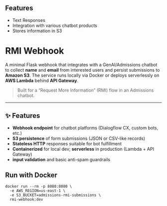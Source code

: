 ## Features
- Text Responses
- Integration with various chatbot products
- Stores information in S3 

# RMI Webhook

A minimal Flask webhook that integrates with a GenAI/Admissions chatbot to collect **name** and **email** from interested users and persist submissions to **Amazon S3**. The service runs locally via Docker or deploys serverlessly on **AWS Lambda** behind **API Gateway**.

> Built for a “Request More Information” (RMI) flow in an Admissions chatbot.

---

## ✨ Features

- **Webhook endpoint** for chatbot platforms (Dialogflow CX, custom bots, etc.)
- **S3 persistence** of form submissions (JSON or CSV-like records)
- **Stateless HTTP** responses suitable for bot fulfillment
- **Containerized** for local dev; **serverless** in production (Lambda + API Gateway)
- **input validation** and basic anti-spam guardrails

## Run with Docker
```docker build -t rmi-webhook:dev .
docker run --rm -p 8080:8080 \
  -e AWS_REGION=us-east-1 \
  -e S3_BUCKET=admissions-rmi-submissions \
  rmi-webhook:dev
  ```